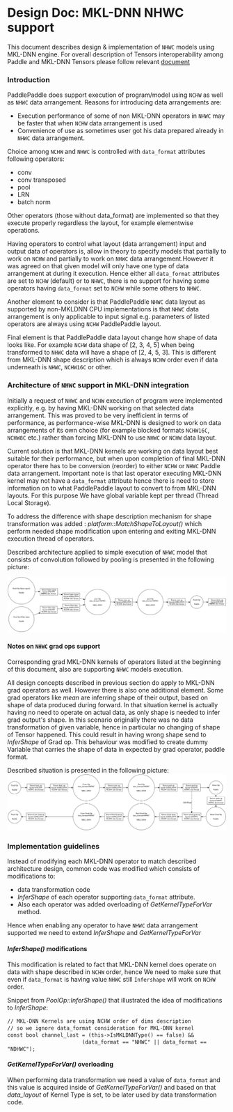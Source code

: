 # Design Doc: MKL-DNN NHWC support

This document describes design & implementation of ``NHWC`` models using MKL-DNN engine. For overall
description of Tensors interoperability among Paddle and MKL-DNN Tensors please follow relevant [document](../data_transformation/data_transform.md)

### Introduction

PaddlePaddle does support execution of program/model using ``NCHW`` as well as ``NHWC`` data arrangement. Reasons for introducing data arrangements are:
* Execution performance of some of non MKL-DNN operators in ``NHWC`` may be faster that when ``NCHW`` data arrangement is used
* Convenience of use as sometimes user got his data prepared already in ``NHWC`` data arrangement.

Choice among ``NCHW`` and ``NHWC`` is controlled with ``data_format`` attributes following operators:
* conv
* conv transposed
* pool
* LRN
* batch norm

Other operators (those without data_format) are implemented so that they execute properly regardless the layout, for example elementwise operations.

Having operators to control what layout (data arrangement) input and output data of operators is, allow
in theory to specify models that partially to work on ``NCHW`` and partially to work on ``NHWC`` data arrangement.However it was agreed on that given model will only have one type of data arrangement at during it execution.
Hence either all ``data_format`` attributes are set to ``NCHW`` (default) or to ``NHWC``, there is no support for having some operators having ``data_format`` set to ``NCHW`` while some others to ``NHWC``.


Another element to consider is that PaddlePaddle ``NHWC`` data layout as supported by non-MKLDNN CPU implementations is that ``NHWC`` data arrangement is only applicable to input signal e.g. parameters of listed operators are
always using ``NCHW`` PaddlePaddle layout.

Final element is that PaddlePaddle data layout change how shape of data looks like. For example ``NCHW`` data shape of [2, 3, 4, 5] when being transformed to ``NHWC`` data will have a shape of [2, 4, 5, 3]. This is different from MKL-DNN shape description which is always ``NCHW`` order even if data underneath is ``NHWC``, ``NCHW16C`` or other.

### Architecture of ``NHWC`` support in MKL-DNN integration

Initially a request of ``NHWC`` and ``NCHW`` execution of program were implemented explicitly, e.g. by having MKL-DNN working on that selected data arrangement. This was proved to be very inefficient in terms of performance, as
performance-wise MKL-DNN is designed to work on data arrangements of its own choice (for example blocked formats ``NCHW16C``, ``NCHW8C`` etc.) rather than forcing MKL-DNN to use ``NHWC`` or ``NCHW`` data layout.

Current solution is that MKL-DNN kernels are working on data layout best suitable for their performance, but
when upon completion of final MKL-DNN operator there has to be conversion (reorder) to either ``NCHW`` or ``NHWC`` Paddle data arrangement. Important note is that last operator executing MKL-DNN kernel may not have a ``data_format`` attribute hence there is need to store information on to what PaddlePaddle layout to convert to from MKL-DNN layouts. For this purpose We have global variable kept per thread (Thread Local Storage).

To address the difference with shape description mechanism for shape transformation was added : *platform::MatchShapeToLayout()* which perform needed shape modification upon entering and exiting MKL-DNN execution thread of operators.

Described architecture applied to simple execution of ``NHWC`` model that consists of convolution followed by pooling is presented in the following picture:

![](images/nhwc.svg)


#### Notes on ``NHWC`` grad ops support

Corresponding grad MKL-DNN kernels of operators listed at the beginning of this document, also are supporting
``NHWC`` models execution.

All design concepts described in previous section do apply to MKL-DNN grad operators as well. However there
is also one additional element. Some grad operators like *mean* are inferring shape of their output, based on
shape of data produced during forward. In that situation kernel is actually having no need to operate on actual data, as only shape is needed to infer grad output's shape. In this scenario originally there was no data transformation of given variable, hence in particular no changing of shape of Tensor happened. This could result in having wrong shape send to *InferShape* of Grad op. This behaviour was modified to create dummy Variable that carries the shape of data in expected by grad operator, paddle format.

Described situation is presented in the following picture:
![](images/nhwc-grad.svg)

### Implementation guidelines

Instead of modifying each MKL-DNN operator to match described architecture design, common code was modified which consists of modifications to:
* data transformation code
* *InferShape* of each operator supporting  ``data_format`` attribute.
* Also each operator was added overloading of *GetKernelTypeForVar* method.

Hence when enabling any operator to have ``NHWC`` data arrangement supported we need to extend *InferShape* and *GetKernelTypeForVar*

#### *InferShape()* modifications
This modification is related to fact that MKL-DNN kernel does operate on data with shape described in ``NCHW``
order, hence We need to make sure that even if ``data_format`` is having value ``NHWC`` still ``Infershape`` will work on ``NCHW`` order.  

Snippet from *PoolOp::InferShape()* that illustrated the idea of modifications to *InferShape*:

    // MKL-DNN Kernels are using NCHW order of dims description
    // so we ignore data_format consideration for MKL-DNN kernel
    const bool channel_last = (this->IsMKLDNNType() == false) &&
                            (data_format == "NHWC" || data_format == "NDHWC");

#### *GetKernelTypeForVar()* overloading

When performing data transformation we need a value of ``data_format`` and this value is acquired
inside of *GetKernelTypeForVar()* and based on that *data_layout* of Kernel Type is set, to be later
used by data transformation code.
